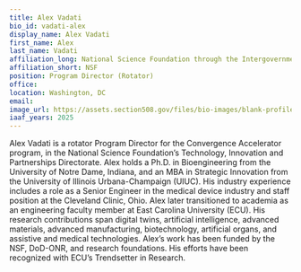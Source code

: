 ```yaml
---
title: Alex Vadati
bio_id: vadati-alex
display_name: Alex Vadati
first_name: Alex
last_name: Vadati
affiliation_long: National Science Foundation through the Intergovernmental Personnel Act
affiliation_short: NSF
position: Program Director (Rotator)
office: 
location: Washington, DC
email: 
image_url: https://assets.section508.gov/files/bio-images/blank-profile.jpg
iaaf_years: 2025
---
```

Alex Vadati is a rotator Program Director for the Convergence Accelerator program, in the National Science Foundation’s Technology, Innovation and Partnerships Directorate. Alex holds a Ph.D. in Bioengineering from the University of Notre Dame, Indiana, and an MBA in Strategic Innovation from the University of Illinois Urbana-Champaign (UIUC). His industry experience includes a role as a Senior Engineer in the medical device industry and staff position at the Cleveland Clinic, Ohio. Alex later transitioned to academia as an engineering faculty member at East Carolina University (ECU). His research contributions span digital twins, artificial intelligence, advanced materials, advanced manufacturing, biotechnology, artificial organs, and assistive and medical technologies. Alex’s work has been funded by the NSF, DoD-ONR, and research foundations. His efforts have been recognized with ECU’s Trendsetter in Research.